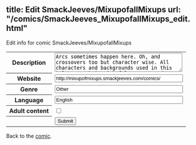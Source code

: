title: Edit SmackJeeves/MixupofallMixups
url: "/comics/SmackJeeves_MixupofallMixups_edit.html"
---
Edit info for comic SmackJeeves/MixupofallMixups

<form name="comic" action="http://gaepostmail.appspot.com/comic/" method="post">
<table class="comicinfo">
<tr>
<th>Description</th><td><textarea name="description" cols="40" rows="3">Arcs sometimes happen here. Oh, and crossovers too but character wise. All characters and backgrounds used in this belong to their rightful owners, and credit goes to the people who ripped, edited and/or recoloured the sprites used.</textarea></td>
</tr>
<tr>
<th>Website</th><td><input type="text" name="url" value="http://mixupofmixups.smackjeeves.com/comics/" size="40"/></td>
</tr>
<tr>
<th>Genre</th><td><input type="text" name="genre" value="Other" size="40"/></td>
</tr>
<tr>
<th>Language</th><td><input type="text" name="language" value="English" size="40"/></td>
</tr>
<tr>
<th>Adult content</th><td><input type="checkbox" name="adult" value="adult" /></td>
</tr>
<tr>
<th></th><td>
<input type="hidden" name="comic" value="SmackJeeves_MixupofallMixups" />
<input type="submit" name="submit" value="Submit" />
</td>
</tr>
</table>
</form>

Back to the [comic](SmackJeeves_MixupofallMixups.html).
